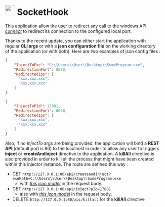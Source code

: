 # <img src="https://cdn3.iconfinder.com/data/icons/medicon/512/syringe_injection_drug_steroid-512.png" width="32" height="32"> SocketHook

This application allow the user to redirect any call to the windows API [*connect*](https://docs.microsoft.com/en-us/windows/win32/api/winsock2/nf-winsock2-connect) to redirect its connection to the configured local port.

Thanks to the recent update, you can either start the application with regular **CLI args** or with a **json configuration file** on the working directory of the application (or with both). Here are two examples of json  config files :

```json
{
    "InjectToExe": "C:\\Users\\User\\Desktop\\SomeProgram.exe",
    "RedirectionPort": 8080,
    "RedirectedIps": [
      "xxx.xxx.xxx",
      "xxx.xxx.xxx"
    ]
}
```

```json
{
    "InjectToPId": 17881,
    "RedirectionPort": 8080,
    "RedirectedIps": [
      "xxx.xxx.xxx",
      "xxx.xxx.xxx"
    ]
}
```

Also, if no *InjectTo* args are being provided, the application will bind a **REST API** (default port is 80) to the localhost in order to allow any user to triggers **inject** or **createAndInject** directive to the application. A **killAll** directive is also provided in order to kill all the process that might have been created within this injector instance. The route are defined this way :

- GET `http://127.0.0.1:80/api/createandinject?exePath=C:\\Users\\User\\Desktop\\SomeProgram.exe` 
	- with [*this json model*](https://github.com/thenameless314159/SocketHook/tree/master/src/SocketHook.API/Models/InjectionSettings.cs) in the request body.
- GET `http://127.0.0.1:80/api/inject?pId=17881` 
	- also with [*this json model*](https://github.com/thenameless314159/SocketHook/tree/master/src/SocketHook.API/Models/InjectionSettings.cs) in the request body.
- DELETE `http://127.0.0.1:80/api/killall` for the **killAll** directive
